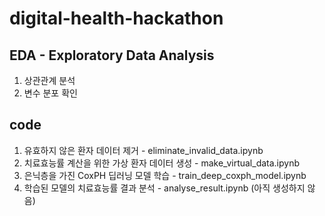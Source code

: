 # digital-health-hackathon

## EDA - Exploratory Data Analysis

1. 상관관계 분석
2. 변수 분포 확인

## code

1. 유효하지 않은 환자 데이터 제거 - eliminate_invalid_data.ipynb
2. 치료효능률 계산을 위한 가상 환자 데이터 생성 - make_virtual_data.ipynb
3. 은닉층을 가진 CoxPH 딥러닝 모델 학습 - train_deep_coxph_model.ipynb
4. 학습된 모델의 치료효능률 결과 분석 - analyse_result.ipynb (아직 생성하지 않음)
